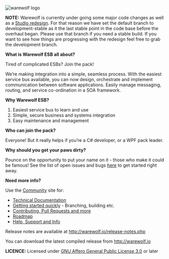 ![warewolf logo](http://www.warewolf.io/images/warewolf-logo.png)

**NOTE:** Warewolf is currently under going some major code changes as well as a [Studio redesign](http://warewolf.io/ESB-blog/big-ui-changes-coming-to-warewolf-studio/). For that reason we have set the default branch to development-stable as it the last stable point in the code base before the overhaul began. Please use that branch if you need a stable build. If you want to see how things are progressing with the redesign feel free to grab the development branch.

**What is Warewolf ESB all about?**

Tired of complicated ESBs? Join the pack! 

We’re making integration into a simple, seamless process. With the easiest service bus available, you can now design, orchestrate and implement communication between software applications. Easily manage messaging, routing, and service co-ordination in a SOA framework. 



**Why Warewolf ESB?**

1.	Easiest service bus to learn and use
2.	Simple, secure business and systems integration
3.	Easy maintenance and management



**Who can join the pack?**

Everyone! But it really helps if you’re a C# developer, or a WPF pack leader.



**Why should you get your paws dirty?**

Pounce on the opportunity to put your name on it - those who make it could be famous!
See the list of open issues and bugs [here](https://github.com/Warewolf-ESB/Warewolf-ESB/issues) to get started right away.



**Need more info?**

Use the [Community](http://community.warewolf.io) site for: 
* [Technical Documentation](http://community.warewolf.io/list/35540-knowledge-base/?category=13827)
* [Getting started quickly](http://community.warewolf.io/topic/517526-getting-started-how-do-i-build-warewolf-from-source/) - Branching, building etc.
* [Contributing, Pull Requests and more](http://community.warewolf.io/list/35540-knowledge-base/?category=13910)
* [Roadmap](http://community.warewolf.io/topic/517581-roadmap/)
* [Help, Support and Info](http://community.warewolf.io)



Release notes are available at http://warewolf.io/release-notes.php

You can download the latest compiled release from http://warewolf.io


**LICENCE:** Licensed under [GNU Affero General Public License 3.0](http://www.gnu.org/licenses/agpl-3.0.html) or later
